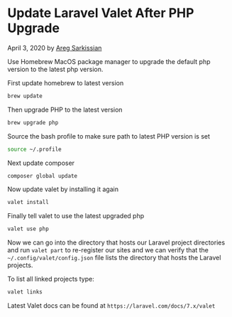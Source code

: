 # Update Laravel Valet After PHP Upgrade

April 3, 2020 by [Areg Sarkissian](https://aregsar.com/about)

Use Homebrew MacOS package manager to upgrade the default php version to the latest php version.

First update homebrew to latest version

```bash
brew update
```

Then upgrade PHP to the latest version

```bash
brew upgrade php
```

Source the bash profile to make sure path to latest PHP version is set

```bash
source ~/.profile
```

Next update composer

```bash
composer global update
```

Now update valet by installing it again

```bash
valet install
```

Finally tell valet to use the latest upgraded php

```bash
valet use php
```

Now we can go into the directory that hosts our Laravel project directories and run `valet part` to re-register our sites and we can verify that the `~/.config/valet/config.json` file lists the directory that hosts the Laravel projects.

To list all linked projects type:

```bash
valet links
```

Latest Valet docs can be found at `https://laravel.com/docs/7.x/valet`